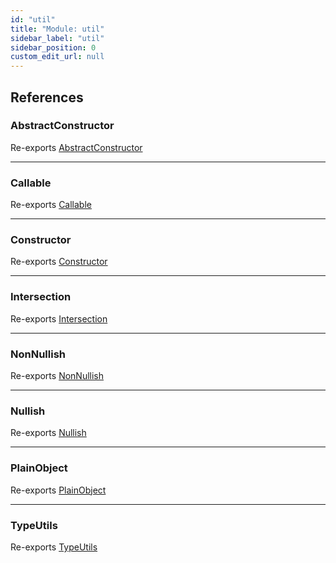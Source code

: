 ```yaml
---
id: "util"
title: "Module: util"
sidebar_label: "util"
sidebar_position: 0
custom_edit_url: null
---
```


## References

### AbstractConstructor

Re-exports [AbstractConstructor](util_type_abstract_constructor.md#abstractconstructor)

___

### Callable

Re-exports [Callable](util_function_callable.md#callable)

___

### Constructor

Re-exports [Constructor](util_type_constructor.md#constructor)

___

### Intersection

Re-exports [Intersection](util_type_intersection.md#intersection)

___

### NonNullish

Re-exports [NonNullish](util_type_non_nullish.md#nonnullish)

___

### Nullish

Re-exports [Nullish](util_type_nullish.md#nullish)

___

### PlainObject

Re-exports [PlainObject](util_type_plain_object.md#plainobject)

___

### TypeUtils

Re-exports [TypeUtils](util_type_type_utils.md#typeutils)
